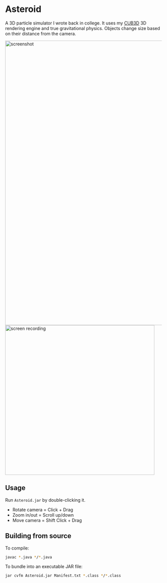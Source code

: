 Asteroid
========

A 3D particle simulator I wrote back in college. It uses my [CUB3D](https://github.com/mpetrovich/CUB3D) 3D rendering engine and true gravitational physics. Objects change size based on their distance from the camera.

<img width="912" alt="screenshot" src="https://cloud.githubusercontent.com/assets/1235062/18459666/8049d6ce-7939-11e6-9257-47f9217cc801.png">

<img width="480" alt="screen recording" src="https://cloud.githubusercontent.com/assets/1235062/18460461/b5abc7ae-793f-11e6-85a9-cb42d497c9c4.gif">

Usage
-----
Run `Asteroid.jar` by double-clicking it.

- Rotate camera = Click + Drag
- Zoom in/out = Scroll up/down
- Move camera = Shift Click + Drag

Building from source
--------------------
To compile:
```sh
javac *.java */*.java
```

To bundle into an executable JAR file:
```sh
jar cvfm Asteroid.jar Manifest.txt *.class */*.class
```
